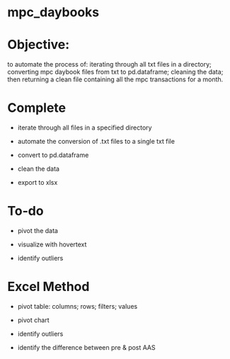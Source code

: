 # mpc_daybooks

# Objective: 
to automate the process of: iterating through all txt files in a directory; converting mpc daybook files from txt to pd.dataframe; cleaning the data; then returning a clean file containing all the mpc transactions for a month.


# Complete

- iterate through all files in a specified directory

- automate the conversion of .txt files to a single txt file

- convert to pd.dataframe

- clean the data

- export to xlsx
  
  
# To-do

- pivot the data

- visualize with hovertext

- identify outliers


# Excel Method

- pivot table: columns; rows; filters; values

- pivot chart

- identify outliers

- identify the difference between pre & post AAS

